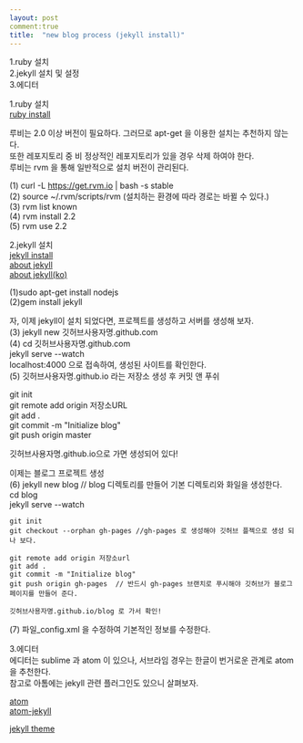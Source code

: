 ```yaml
---
layout: post
comment:true
title:  "new blog process (jekyll install)"
---
```

1.ruby 설치      
2.jekyll 설치 및 설정      
3.에디터         


1.ruby 설치         
[ruby install](http://bigmatch.i-um.net/2013/12/%EB%A9%98%EB%B6%95%EC%97%86%EC%9D%B4-rvm%EA%B3%BC-%EB%A3%A8%EB%B9%84-%EC%84%A4%EC%B9%98%ED%95%98%EA%B8%B0/)  

루비는 2.0 이상 버전이 필요하다. 그러므로 apt-get 을 이용한 설치는 추천하지 않는다.  
또한 레포지토리 중 비 정상적인 레포지토리가 있을 경우 삭제 하여야 한다.  
루비는 rvm 을 통해 일반적으로 설치 버전이 관리된다.  

(1) curl -L https://get.rvm.io | bash -s stable  
(2) source ~/.rvm/scripts/rvm (설치하는 환경에 따라 경로는 바뀔 수 있다.)  
(3) rvm list known  
(4) rvm install 2.2  
(5) rvm use 2.2  

2.jekyll 설치  
[jekyll install](https://nolboo.github.io/blog/2013/10/15/free-blog-with-github-jekyll/)  
[about jekyll](https://jekyllrb.com/)  
[about jekyll(ko)](http://jekyllrb-ko.github.io/)  

(1)sudo apt-get install nodejs  
(2)gem install jekyll  

자, 이제 jekyll이 설치 되었다면, 프로젝트를 생성하고 서버를 생성해 보자.  
(3) jekyll new 깃허브사용자명.github.com  
(4) cd 깃허브사용자명.github.com  
    jekyll serve --watch  
    localhost:4000 으로 접속하여, 생성된 사이트를 확인한다.  
(5) 깃허브사용자명.github.io 라는 저장소 생성 후 커밋 앤 푸쉬  

  git init  
  git remote add origin 저장소URL  
  git add .  
  git commit -m "Initialize blog"  
  git push origin master  

깃허브사용자명.github.io으로 가면 생성되어 있다!  

이제는 블로그 프로젝트 생성  
(6) jekyll new blog // blog 디렉토리를 만들어 기본 디렉토리와 화일을 생성한다.  
    cd blog  
    jekyll serve --watch  

    git init  
    git checkout --orphan gh-pages //gh-pages 로 생성해야 깃허브 플젝으로 생성 되나 보다.  

    git remote add origin 저장소url  
    git add .  
    git commit -m "Initialize blog"  
    git push origin gh-pages  // 반드시 gh-pages 브랜치로 푸시해야 깃허브가 블로그 페이지를 만들어 준다.  

    깃허브사용자명.github.io/blog 로 가서 확인!  

(7) 파일_config.xml 을 수정하여 기본적인 정보를 수정한다.  

3.에디터  
에디터는 sublime 과 atom 이 있으나, 서브라임 경우는 한글이 번거로운 관계로 atom을 추천한다.  
참고로 아톰에는 jekyll 관련 플러그인도 있으니 살펴보자.  

[atom](https://atom.io/)  
[atom-jekyll](https://atom.io/packages/jekyll)  

[jekyll theme](http://jekyllthemes.io/)  
